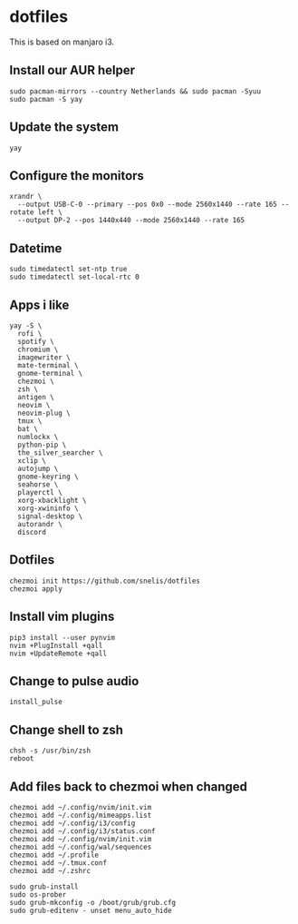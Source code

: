 # dotfiles

This is based on manjaro i3.

## Install our AUR helper

```
sudo pacman-mirrors --country Netherlands && sudo pacman -Syuu
sudo pacman -S yay
```

## Update the system
```yay```

## Configure the monitors
```
xrandr \
  --output USB-C-0 --primary --pos 0x0 --mode 2560x1440 --rate 165 --rotate left \
  --output DP-2 --pos 1440x440 --mode 2560x1440 --rate 165
```

## Datetime
```
sudo timedatectl set-ntp true
sudo timedatectl set-local-rtc 0
```

## Apps i like
```
yay -S \
  rofi \
  spotify \
  chromium \
  imagewriter \
  mate-terminal \
  gnome-terminal \
  chezmoi \
  zsh \
  antigen \
  neovim \
  neovim-plug \
  tmux \
  bat \
  numlockx \
  python-pip \
  the_silver_searcher \
  xclip \
  autojump \
  gnome-keyring \
  seahorse \
  playerctl \
  xorg-xbacklight \
  xorg-xwininfo \
  signal-desktop \
  autorandr \
  discord
```

## Dotfiles
```
chezmoi init https://github.com/snelis/dotfiles
chezmoi apply
```

## Install vim plugins
```
pip3 install --user pynvim
nvim +PlugInstall +qall
nvim +UpdateRemote +qall
```

## Change to pulse audio
```
install_pulse
```

## Change shell to zsh
```
chsh -s /usr/bin/zsh
reboot
```

## Add files back to chezmoi when changed
```
chezmoi add ~/.config/nvim/init.vim
chezmoi add ~/.config/mimeapps.list
chezmoi add ~/.config/i3/config
chezmoi add ~/.config/i3/status.conf
chezmoi add ~/.config/nvim/init.vim
chezmoi add ~/.config/wal/sequences
chezmoi add ~/.profile
chezmoi add ~/.tmux.conf
chezmoi add ~/.zshrc
```

```
sudo grub-install
sudo os-prober
sudo grub-mkconfig -o /boot/grub/grub.cfg
sudo grub-editenv - unset menu_auto_hide
```
